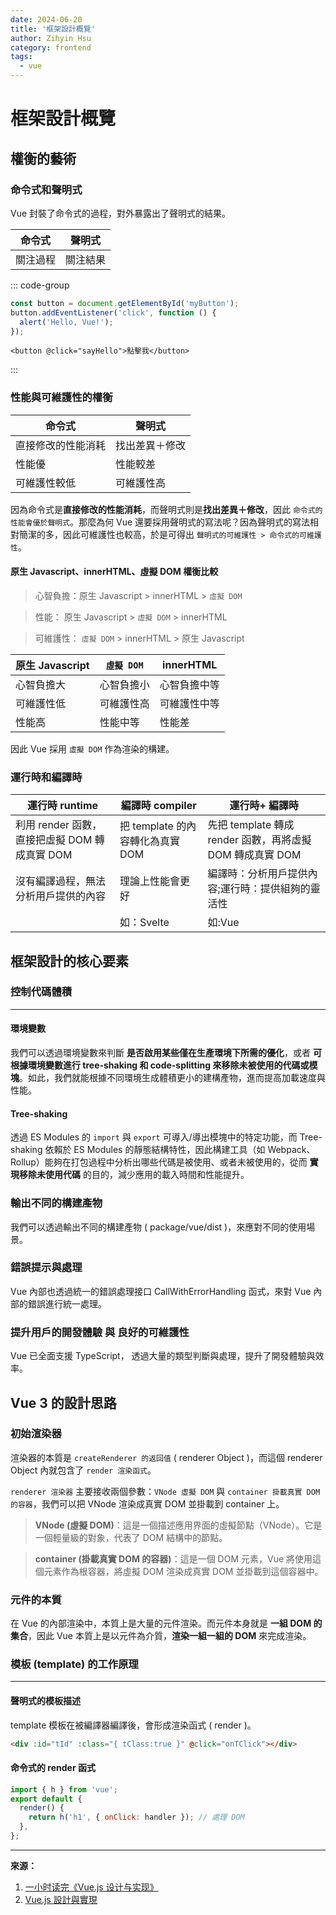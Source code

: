 ```yaml
---
date: 2024-06-20
title: '框架設計概覽'
author: Zihyin Hsu
category: frontend
tags:
  - vue
---
```


# 框架設計概覽

## 權衡的藝術

### 命令式和聲明式

Vue 封裝了命令式的過程，對外暴露出了聲明式的結果。

| 命令式   | 聲明式   |
| -------- | -------- |
| 關注過程 | 關注結果 |

::: code-group

```js [命令式]
const button = document.getElementById('myButton');
button.addEventListener('click', function () {
  alert('Hello, Vue!');
});
```

```vue [聲明式]
<button @click="sayHello">點擊我</button>
```

:::

### 性能與可維護性的權衡

| 命令式             | 聲明式         |
| ------------------ | -------------- |
| 直接修改的性能消耗 | 找出差異＋修改 |
| 性能優             | 性能較差       |
| 可維護性較低       | 可維護性高     |

因為命令式是**直接修改的性能消耗**，而聲明式則是**找出差異＋修改**，因此 `命令式的性能會優於聲明式`。那麼為何 Vue 還要採用聲明式的寫法呢？因為聲明式的寫法相對簡潔的多，因此可維護性也較高，於是可得出 `聲明式的可維護性 > 命令式的可維護性`。

#### 原生 Javascript、innerHTML、虛擬 DOM 權衡比較

> 心智負擔：原生 Javascript > innerHTML > `虛擬 DOM`

> 性能： 原生 Javascript > `虛擬 DOM` > innerHTML

> 可維護性： `虛擬 DOM` > innerHTML > 原生 Javascript

| 原生 Javascript | `虛擬 DOM` | innerHTML    |
| --------------- | ---------- | ------------ |
| 心智負擔大      | 心智負擔小 | 心智負擔中等 |
| 可維護性低      | 可維護性高 | 可維護性中等 |
| 性能高          | 性能中等   | 性能差       |

因此 Vue 採用 `虛擬 DOM` 作為渲染的構建。

### 運行時和編譯時

| 運行時 runtime                                | 編譯時 compiler                  | 運行時+ 編譯時                                            |
| --------------------------------------------- | -------------------------------- | --------------------------------------------------------- |
| 利用 render 函數，直接把虛擬 DOM 轉成真實 DOM | 把 template 的內容轉化為真實 DOM | 先把 template 轉成 render 函數，再將虛擬 DOM 轉成真實 DOM |
| 沒有編譯過程，無法分析用戶提供的內容          | 理論上性能會更好                 | 編譯時：分析用戶提供內容;運行時：提供組夠的靈活性         |
|                                               | 如：Svelte                       | 如:Vue                                                    |

## 框架設計的核心要素

### 控制代碼體積

---

#### 環境變數

我們可以透過環境變數來判斷 **是否啟用某些僅在生產環境下所需的優化**，或者 **可根據環境變數進行 tree-shaking 和 code-splitting 來移除未被使用的代碼或模塊**。如此，我們就能根據不同環境生成體積更小的建構產物，進而提高加載速度與性能。

#### Tree-shaking

透過 ES Modules 的 `import` 與 `export` 可導入/導出模塊中的特定功能，而 Tree-shaking 依賴於 ES Modules 的靜態結構特性，因此構建工具（如 Webpack、Rollup）能夠在打包過程中分析出哪些代碼是被使用、或者未被使用的，從而 **實現移除未使用代碼** 的目的，減少應用的載入時間和性能提升。

### 輸出不同的構建產物

我們可以透過輸出不同的構建產物 ( package/vue/dist )，來應對不同的使用場景。

### 錯誤提示與處理

Vue 內部也透過統一的錯誤處理接口 CallWithErrorHandling 函式，來對 Vue 內部的錯誤進行統一處理。

### 提升用戶的開發體驗 與 良好的可維護性

Vue 已全面支援 TypeScript， 透過大量的類型判斷與處理，提升了開發體驗與效率。

## Vue 3 的設計思路

### 初始渲染器

渲染器的本質是 `createRenderer 的返回值` ( renderer Object )，而這個 renderer Object 內就包含了 `render 渲染函式`。

`renderer 渲染器` 主要接收兩個參數：`VNode 虛擬 DOM` 與 `container 掛載真實 DOM 的容器`，我們可以把 VNode 渲染成真實 DOM 並掛載到 container 上。

> **VNode (虛擬 DOM)**：這是一個描述應用界面的虛擬節點（VNode）。它是一個輕量級的對象，代表了 DOM 結構中的節點。

> **container (掛載真實 DOM 的容器)**：這是一個 DOM 元素，Vue 將使用這個元素作為根容器，將虛擬 DOM 渲染成真實 DOM 並掛載到這個容器中。

### 元件的本質

在 Vue 的內部渲染中，本質上是大量的元件渲染。而元件本身就是 **一組 DOM 的集合**，因此 Vue 本質上是以元件為介質，**渲染一組一組的 DOM** 來完成渲染。

### 模板 (template) 的工作原理

---

#### 聲明式的模板描述

template 模板在被編譯器編譯後，會形成渲染函式 ( render )。

```html
<div :id="tId" :class="{ tClass:true }" @click="onTClick"></div>
```

#### 命令式的 render 函式

```js
import { h } from 'vue';
export default {
  render() {
    return h('h1', { onClick: handler }); // 處理 DOM
  },
};
```

---

**來源：**

1. [一小时读完《Vue.js 设计与实现》](https://www.bilibili.com/video/BV1K24y1q7eJ/?spm_id_from=333.999.0.0&vd_source=bf9e31cbb04dcc9c09d7c5869df8ca09)
2. [Vue.js 設計與實現](https://www.tenlong.com.tw/products/9787115583864)
